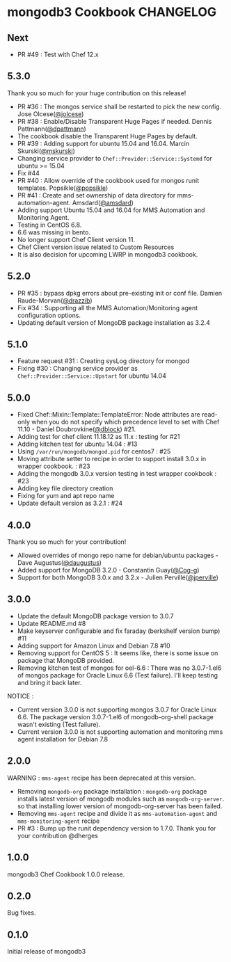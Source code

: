 # mongodb3 Cookbook CHANGELOG

## Next

* PR #49 : Test with Chef 12.x

## 5.3.0

Thank you so much for your huge contribution on this release!

* PR #36 : The mongos service shall be restarted to pick the new config. Jose Olcese([@jolcese](https://github.com/jolcese))
* PR #38 : Enable/Disable Transparent Huge Pages if needed. Dennis Pattmann([@dpattmann](https://github.com/dpattmann))
 * The cookbook disable the Transparent Huge Pages by default.
* PR #39 : Adding support for ubuntu 15.04 and 16.04. Marcin Skurski([@mskurski](https://github.com/mskurski))
 * Changing service provider to `Chef::Provider::Service::Systemd` for ubuntu >= 15.04
 * Fix #44
* PR #40 : Allow override of the cookbook used for mongos runit templates. Popsikle([@popsikle](https://github.com/popsikle))
* PR #41 : Create and set ownership of data directory for mms-automation-agent. Amsdard([@amsdard](https://github.com/amsdard))
* Adding support Ubuntu 15.04 and 16.04 for MMS Automation and Monitoring Agent.
* Testing in CentOS 6.8.
 * 6.6 was missing in bento.
* No longer support Chef Client version 11.
 * Chef Client version issue related to Custom Resources
 * It is also decision for upcoming LWRP in mongodb3 cookbook.

## 5.2.0

* PR #35 : bypass dpkg errors about pre-existing init or conf file. Damien Raude-Morvan([@drazzib](https://github.com/drazzib))
* Fix #34 : Supporting all the MMS Automation/Monitoring agent configuration options.
* Updating default version of MongoDB package installation as 3.2.4

## 5.1.0

* Feature request #31 : Creating sysLog directory for mongod
* Fixing #30 : Changing service provider as `Chef::Provider::Service::Upstart` for ubuntu 14.04

## 5.0.0

* Fixed Chef::Mixin::Template::TemplateError: Node attributes are read-only when you do not specify which precedence level to set with Chef 11.10 - Daniel Doubrovkine([@dblock](https://github.com/dblock)) #21.
* Adding test for chef client 11.18.12 as 11.x : testing for #21
* Adding kitchen test for ubuntu 14.04 : #13
* Using `/var/run/mongodb/mongod.pid` for centos7 : #25
* Moving attribute setter to recipe in order to support install 3.0.x in wrapper cookbook. : #23
* Adding the mongodb 3.0.x version testing in test wrapper cookbook : #23
* Adding key file directory creation
* Fixing for yum and apt repo name
* Update default version as 3.2.1 : #24

## 4.0.0

Thank you so much for your contribution!

* Allowed overrides of mongo repo name for debian/ubuntu packages - Dave Augustus([@daugustus](https://github.com/daugustus))
* Added support for MongoDB 3.2.0 - Constantin Guay([@Cog-g](https://github.com/Cog-g))
* Support for both MongoDB 3.0.x and 3.2.x - Julien Pervillé([@jperville](https://github.com/jperville))

## 3.0.0
* Update the default MongoDB package version to 3.0.7
* Update README.md #8
* Make keyserver configurable and fix faraday (berkshelf version bump) #11
* Adding support for Amazon Linux and Debian 7.8 #10
* Removing support for CentOS 5 : It seems like, there is some issue on package that MongoDB provided.
* Removing kitchen test of mongos for oel-6.6 : There was no 3.0.7-1.el6 of mongos package for Oracle Linux 6.6 (Test failure). I'll keep testing and bring it back later.

NOTICE :

* Current version 3.0.0 is not supporting mongos 3.0.7 for Oracle Linux 6.6. The package version 3.0.7-1.el6 of mongodb-org-shell package wasn't existing (Test failure).
* Current version 3.0.0 is not supporting automation and monitoring mms agent installation for Debian 7.8

## 2.0.0

WARNING : `mms-agent` recipe has been deprecated at this version.

* Removing `mongodb-org` package installation : `mongodb-org` package installs latest version of mongodb modules such as `mongodb-org-server`. so that installing lower version of mongodb-org-server has been failed.
* Removing `mms-agent` recipe and divide it as `mms-automation-agent` and `mms-monitoring-agent` recipe
* PR #3 : Bump up the runit dependency version to 1.7.0. Thank you for your contribution @dherges

## 1.0.0

mongodb3 Chef Cookbook 1.0.0 release.

## 0.2.0

Bug fixes.

## 0.1.0

Initial release of mongodb3

